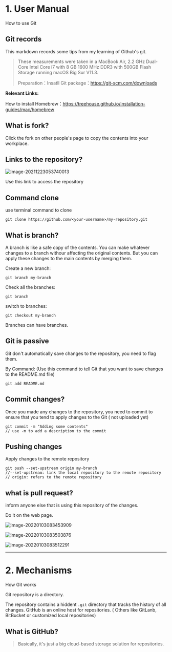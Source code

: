 # 1. User Manual

How to use Git

## Git records

This markdown records some tips from my learning of Github's git.

> These measurements were taken in a MacBook Air, 2.2 GHz Dual-Core Intel Core i7 with 8 GB 1600 MHz DDR3 with 500GB Flash Storage running macOS Big Sur V11.3.
>
> Preparation：Insatll Git package：https://git-scm.com/downloads

**Relevant Links:**

How to install Homebrew：https://treehouse.github.io/installation-guides/mac/homebrew

## What is fork?

Click the fork on other people's page to copy the contents into your workplace.

## Links to the repository?

![image-20211223053740013](https://cdn.jsdelivr.net/gh/AppleisTasty/PicGarage/tmp/202112230537392.png)

Use this link to access the repository

## Command clone

use terminal command to clone

```
git clone https://github.com/<your-username>/my-repository.git
```

## What is branch?

A branch is like a safe copy of the contents. You can make whatever changes to a branch withour affecting the original contents. But you can apply these changes to the main contents by merging them.

Create a new branch:

```
git branch my-branch
```

Check all the branches:

```
git branch
```

switch to branches:

```
git checkout my-branch
```

Branches can have branches.

## Git is passive

Git don't automatically save changes to the repository, you need to flag them.

By Command: (Use this command to tell Git that you want to save changes to the README.md file)

```
git add README.md
```

## Commit changes?

Once you made any changes to the repository, you need to commit to ensure that you tend to apply changes to the Git ( not uploaded yet)

```
git commit -m "Adding some contents"
// use -m to add a description to the commit
```

## Pushing changes

Apply changes to the remote repository

```
git push --set-upstream origin my-branch
//--set-upstream: link the local repository to the remote repository
// origin: refers to the remote repository
```

## what is pull request?

inform anyone else that is using this repository of the changes.

Do it on the web page.

![image-20220103083453909](https://cdn.jsdelivr.net/gh/AppleisTasty/PicGarage/tmp/202201030834869.png)

![image-20220103083503876](https://cdn.jsdelivr.net/gh/AppleisTasty/PicGarage/tmp/202201030835955.png)

![image-20220103083512291](https://cdn.jsdelivr.net/gh/AppleisTasty/PicGarage/tmp/202201030835366.png)

<hr/>

# 2. Mechanisms

How Git works

Git repository is a directory.

The repository contains a hiddent `.git` directory that tracks the history of all changes. GitHub is an online host for repositories. ( Others like GitLanb, BitBucket or customized local repositories)

## What is GitHub?

> Basically, it's just a big cloud-based storage solution for repositories.























